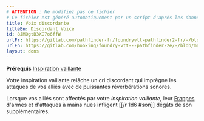 ```yaml
---
# ATTENTION : Ne modifiez pas ce fichier
# Ce fichier est généré automatiquement par un script d'après les données du module Foundry VTT officiel et de sa traduction
title: Voix discordante
titleEn: Discordant Voice
id: 8JMOgtB3XG7o6ffW
urlFr: https://gitlab.com/pathfinder-fr/foundryvtt-pathfinder2-fr/-/blob/master/data/feats/8JMOgtB3XG7o6ffW.htm
urlEn: https://gitlab.com/hooking/foundry-vtt---pathfinder-2e/-/blob/master/packs/data/feats.db/discordant-voice.json
layout: dons
---
```

**Prérequis** [Inspiration vaillante](../sorts/inspiration-vaillante.html)

Votre inspiration vaillante relâche un cri discordant qui imprègne les attaques de vos alliés avec de puissantes réverbérations sonores.

Lorsque vos alliés sont affectés par votre *inspiration vaillante*, leur [Frappes](../actions/frapper.html) d'armes et d'attaques à mains nues infligent [[/r 1d6 #son]] dégâts de son supplémentaires.

